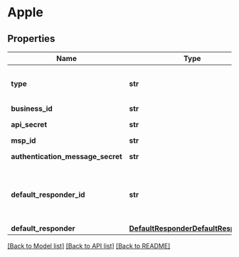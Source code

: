 # Apple

## Properties
Name | Type | Description | Notes
------------ | ------------- | ------------- | -------------
**type** | **str** | To configure an Apple Messages for Business integration, acquire the required information and call the Create Integration endpoint.  | [optional] [default to 'apple']
**business_id** | **str** | Apple Messages for Business ID. | 
**api_secret** | **str** | Your Apple API secret which is tied to your Messaging Service Provider. | 
**msp_id** | **str** | Your Messaging Service Provider ID. | 
**authentication_message_secret** | **str** | A secret used to create the state value when sending Apple authentication 2.0 messages | [optional] 
**default_responder_id** | **str** | The default responder ID for the integration. This is the ID of the responder that will be used to send messages to the user. For more information, refer to &lt;a href&#x3D;\&quot;https://docs.smooch.io/guide/switchboard/#per-channel-default-responder\&quot;&gt;Per-channel default responder&lt;/a&gt; guide.  | [optional] 
**default_responder** | [**DefaultResponderDefaultResponder**](DefaultResponderDefaultResponder.md) |  | [optional] 

[[Back to Model list]](../README.md#documentation-for-models) [[Back to API list]](../README.md#documentation-for-api-endpoints) [[Back to README]](../README.md)


